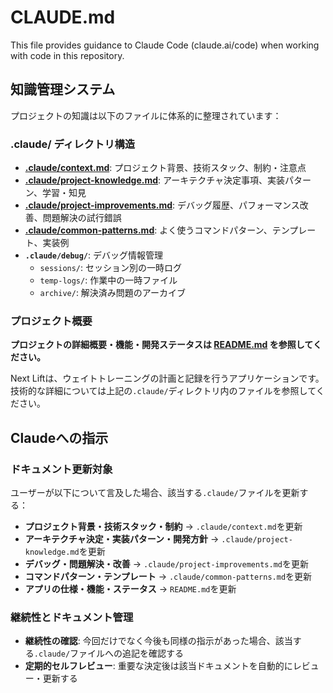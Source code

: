 # CLAUDE.md

This file provides guidance to Claude Code (claude.ai/code) when working with code in this repository.

## 知識管理システム

プロジェクトの知識は以下のファイルに体系的に整理されています：

### .claude/ ディレクトリ構造

- **[.claude/context.md](.claude/context.md)**: プロジェクト背景、技術スタック、制約・注意点
- **[.claude/project-knowledge.md](.claude/project-knowledge.md)**: アーキテクチャ決定事項、実装パターン、学習・知見
- **[.claude/project-improvements.md](.claude/project-improvements.md)**: デバッグ履歴、パフォーマンス改善、問題解決の試行錯誤
- **[.claude/common-patterns.md](.claude/common-patterns.md)**: よく使うコマンドパターン、テンプレート、実装例
- **`.claude/debug/`**: デバッグ情報管理
  - `sessions/`: セッション別の一時ログ
  - `temp-logs/`: 作業中の一時ファイル
  - `archive/`: 解決済み問題のアーカイブ

### プロジェクト概要

**プロジェクトの詳細概要・機能・開発ステータスは [README.md](./README.md) を参照してください。**

Next Liftは、ウェイトトレーニングの計画と記録を行うアプリケーションです。技術的な詳細については上記の`.claude/`ディレクトリ内のファイルを参照してください。

## Claudeへの指示

### ドキュメント更新対象

ユーザーが以下について言及した場合、該当する`.claude/`ファイルを更新する：

- **プロジェクト背景・技術スタック・制約** → `.claude/context.md`を更新
- **アーキテクチャ決定・実装パターン・開発方針** → `.claude/project-knowledge.md`を更新
- **デバッグ・問題解決・改善** → `.claude/project-improvements.md`を更新
- **コマンドパターン・テンプレート** → `.claude/common-patterns.md`を更新
- **アプリの仕様・機能・ステータス** → `README.md`を更新

### 継続性とドキュメント管理

- **継続性の確認**: 今回だけでなく今後も同様の指示があった場合、該当する`.claude/`ファイルへの追記を確認する
- **定期的セルフレビュー**: 重要な決定後は該当ドキュメントを自動的にレビュー・更新する
